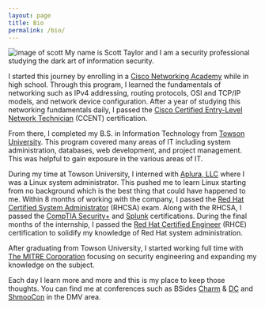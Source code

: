 ```yaml
---
layout: page
title: Bio
permalink: /bio/
---
```


![image of scott](/images/scott.png) My name is Scott Taylor and I am a security professional studying the dark art of information security.  

I started this journey by enrolling in a [Cisco Networking Academy](https://www.netacad.com/) while in high school. 
Through this program, I learned the fundamentals of networking such as IPv4 addressing, routing protocols, OSI and TCP/IP models, and network device configuration. 
After a year of studying this networking fundamentals daily, I passed the [Cisco Certified Entry-Level Network Technician](https://www.cisco.com/c/en/us/training-events/training-certifications/certifications/entry/ccent.html) (CCENT) certification.  

From there, I completed my B.S. in Information Technology from [Towson University](https://www.towson.edu/fcsm/departments/computerinfosci/undergrad/infotech/). 
This program covered many areas of IT including system administration, databases, web development, and project management. 
This was helpful to gain exposure in the various areas of IT.

During my time at Towson University, I interned with [Aplura, LLC](https://www.aplura.com) where I was a Linux system administrator. 
This pushed me to learn Linux starting from no background which is the best thing that could have happened to me. 
Within 8 months of working with the company, I passed the [Red Hat Certified System Administrator](https://www.redhat.com/en/services/training/ex200-red-hat-certified-system-administrator-rhcsa-exam) (RHCSA) exam. 
Along with the RHCSA, I passed the [CompTIA Security+](https://certification.comptia.org/certifications/security) and [Splunk](https://www.splunk.com/view/education/SP-CAAAJER) certifications. 
During the final months of the internship, I passed the [Red Hat Certified Engineer](https://www.redhat.com/en/services/training/ex300-red-hat-certified-engineer-rhce-exam) (RHCE) certification to solidify my knowledge of Red Hat system administration.

After graduating from Towson University, I started working full time with [The MITRE Corporation](https://www.mitre.org/) focusing on security engineering and expanding my knowledge on the subject.  

Each day I learn more and more and this is my place to keep those thoughts. 
You can find me at conferences such as BSides [Charm](http://www.bsidescharm.com/) & [DC](http://www.bsidesdc.org/) and [ShmooCon](https://shmoocon.org/) in the DMV area.
